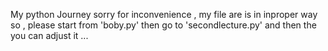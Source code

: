 ﻿My python Journey 
 sorry for inconvenience  , my file are is in inproper way so , please start from 'boby.py' then go to 'secondlecture.py' and then the you can adjust it ...


